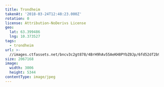```yaml
---
title: Trondheim
takenAt: '2018-03-24T12:48:23.000Z'
rotation: 0
license: Attribution-NoDerivs License
geo:
  lat: 63.399486
  lng: 10.373527
tags:
  - trondheim
url: >-
  //images.ctfassets.net/bncv3c2gt878/4BrH9hAv55AeKH8PYbZ0Jp/6fd52df2b903f57cf0addf2c5190b600/trondheim_40092883625_o
size: 2067168
image:
  width: 3006
  height: 5344
contentType: image/jpeg
---
```


